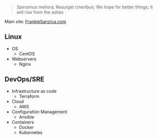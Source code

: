> Speramus meliora; Resurget cineribus; We hope for better things; It will rise from the ashes

Main site: [FrankieSanzica.com](https://frankiesanzica.com)

## Linux

* OS
    * CentOS
* Webservers
    * Nginx

## DevOps/SRE

* Infrastructure as code
    * Terraform
* Cloud
    * AWS
* Configuration Management
    * Ansible 
* Containers
    * Docker
    * Kubernetes


